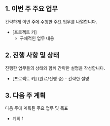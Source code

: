 
## 1. 이번 주 주요 업무
간략하게 이번 주에 수행한 주요 업무를 나열합니다.

- [프로젝트 키]
	- 구체적인 업무 내용
## 2. 진행 사항 및 상태
진행한 업무들의 상태와 함께 간략한 설명을 작성합니다.

- [프로젝트 키] (완료/진행 중) - 간략한 설명
## 3. 다음 주 계획
다음 주에 계획된 주요 업무 및 목표

- 계획 1


 